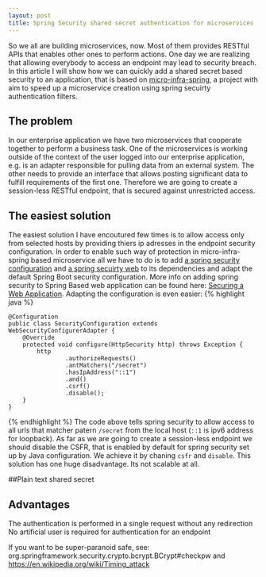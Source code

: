 ```yaml
---
layout: post
title: Spring Security shared secret authentication for microservices 
---
```


So we all are building microservices, now. Most of them provides RESTful APIs that enables other ones to perform actions. One day we are realizing that allowing everybody to access an endpoint may lead to security breach. In this article I will show how we can quickly add a shared secret based security to an application, that is based on [micro-infra-spring](https://github.com/4finance/micro-infra-spring "micro infra spring"), a project with aim to speed up a microservice creation using spring secuirty authentication filters.        

## The problem

In our enterprise application we have two microservices that cooperate together to perform a business task. One of the microservices is working outside of the context of the user logged into our enterprise application, e.g. is an adapter responsible for pulling data from an external system. The other needs to provide an interface that allows posting significant data to fulfill requirements of the first one. Therefore we are going to create a session-less RESTful endpoint, that is secured against unrestricted access. 

## The easiest solution
The easiest solution I have encoutured few times is to allow access only from selected hosts by providing thiers ip adresses in the endpoint security configuration. In order to enable such way of protection in micro-infra-spring based microservice all we have to do is to add [a spring security configuration](http://mvnrepository.com/artifact/org.springframework.security/spring-security-config/4.0.2.RELEASE) and [a spring secuirty web](http://mvnrepository.com/artifact/org.springframework.security/spring-security-web/4.0.2.RELEASE) to its dependencies and adapt the default Spring Boot security configuration. More info on adding spring security to Spring Based web application can be found here: [Securing a Web Application](https://spring.io/guides/gs/securing-web/ "Securing a Web Application"). Adapting the configuration is even easier:
{% highlight java %}
```
@Configuration
public class SecurityConfiguration extends WebSecurityConfigurerAdapter {
    @Override
    protected void configure(HttpSecurity http) throws Exception {
        http
                .authorizeRequests()
                .antMatchers("/secret")
                .hasIpAddress("::1")
                .and()
                .csrf()
                .disable();
    }
}
```
{% endhighlight %}
The code above tells spring security to allow access to all urls that matcher patern `/secret` from the local host (`::1` is ipv6 address for loopback). As far as we are going to create a session-less endpoint we should disable the CSFR, that is enabled by default for spring security set up by Java configuration. We achieve it by chaning `csfr` and `disable`. This solution has one huge disadvantage. Its not scalable at all.

##Plain text shared secret

## Advantages
The authentication is performed in a single request without any redirection
No artificial user is required for authentication for an endpoint

If you want to be super-paranoid safe, see: org.springframework.security.crypto.bcrypt.BCrypt#checkpw and https://en.wikipedia.org/wiki/Timing_attack
